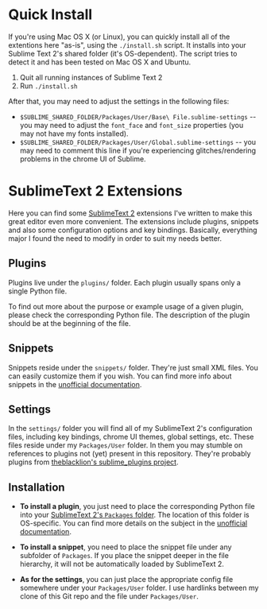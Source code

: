 Quick Install
=============

If you're using Mac OS X (or Linux), you can quickly install all of the extentions here "as-is", using
the `./install.sh` script. It installs into your Sublime Text 2's shared folder (it's OS-dependent).
The script tries to detect it and has been tested on Mac OS X and Ubuntu.

1. Quit all running instances of Sublime Text 2
2. Run `./install.sh`

After that, you may need to adjust the settings in the following files:

* `$SUBLIME_SHARED_FOLDER/Packages/User/Base\ File.sublime-settings` -- you may need to adjust the
  `font_face` and `font_size` properties (you may not have my fonts installed).
* `$SUBLIME_SHARED_FOLDER/Packages/User/Global.sublime-settings` -- you may need to comment this line
  if you're experiencing glitches/rendering problems in the chrome UI of Sublime.

SublimeText 2 Extensions
========================

Here you can find some [SublimeText 2](http://sublimetext.com/2) extensions I've written to make this
great editor even more convenient. The extensions include plugins, snippets and also some configuration
options and key bindings. Basically, everything major I found the need to modify in order to suit my
needs better.

Plugins
-------

Plugins live under the `plugins/` folder. Each plugin usually spans only a single Python file.

To find out more about the purpose or example usage of a given plugin, please check the
corresponding Python file. The description of the plugin should be at the beginning of the file.

Snippets
--------

Snippets reside under the `snippets/` folder. They're just small XML files. You can easily customize
them if you wish. You can find more info about snippets in the
[unofficial documentation](http://sublimetext.info/docs/en/extensibility/snippets.html).

Settings
--------

In the `settings/` folder you will find all of my SublimeText 2's configuration files, including
key bindings, chrome UI themes, global settings, etc. These files reside under my `Packages/User`
folder. In them you may stumble on references to plugins not (yet) present in this repository.
They're probably plugins from
[theblacklion's sublime_plugins project](https://bitbucket.org/theblacklion/sublime_plugins/overview).

Installation
------------

* **To install a plugin**, you just need to place the corresponding Python file into your
  [SublimeText 2's `Packages` folder](http://sublimetext.info/docs/en/basic_concepts.html#the-packages-directory).
  The location of this folder is OS-specific. You can find more details on the subject in the
  [unofficial documentation](http://sublimetext.info/docs/en/extensibility/plugins.html).

* **To install a snippet**, you need to place the snippet file under any subfolder of `Packages`. If you
  place the snippet deeper in the file hierarchy, it will not be automatically loaded by SublimeText 2.

* **As for the settings**, you can just place the appropriate config file somewhere under your `Packages/User`
  folder. I use hardlinks between my clone of this Git repo and the file under `Packages/User`.